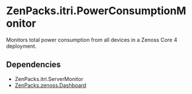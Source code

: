 # ZenPacks.itri.PowerConsumptionMonitor

Monitors total power consumption from all devices in a Zenoss Core 4 deployment.

## Dependencies
- ZenPacks.itri.ServerMonitor
- [ZenPacks.zenoss.Dashboard](http://wiki.zenoss.org/ZenPack:Dashboard)
